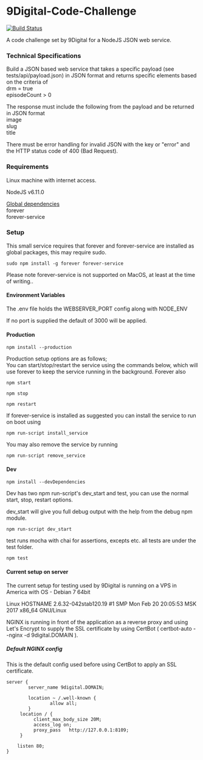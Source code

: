 # 9Digital-Code-Challenge

[![Build Status](https://travis-ci.org/Dan-Wood/9Digital-Code-Challenge.svg?branch=master)](https://travis-ci.org/Dan-Wood/9Digital-Code-Challenge)

A code challenge set by 9Digital for a NodeJS JSON web service.

<h3>Technical Specifications</h3>

Build a JSON based web service that takes a specific payload (see tests/api/payload.json) in JSON format and returns specific elements based on the criteria of<br> 
drm = true<br>
episodeCount > 0

The response must include the following from the payload and be returned in JSON format<br>
image<br>
slug<br>
title

There must be error handling for invalid JSON with the key or "error" and the HTTP status code of 400 (Bad Request).



<h3>Requirements</h3>

Linux machine with internet access.

NodeJS v6.11.0<br>

<u>Global dependencies</u><br>
forever<br>
forever-service


<h3>Setup</h3>

This small service requires that forever and forever-service are installed as global packages, this may require sudo.

    sudo npm install -g forever forever-service
    
Please note forever-service is not supported on MacOS, at least at the time of writing..

<h4>Environment Variables</h4>

The .env file holds the WEBSERVER_PORT config along with NODE_ENV

If no port is supplied the default of 3000 will be applied.

<h4>Production</h4>

    npm install --production
    
Production setup options are as follows; <br>
You can start/stop/restart the service using the commands below, which will use forever to keep the service running in the background.
Forever also 

    npm start
    
    npm stop
    
    npm restart
    
If forever-service is installed as suggested you can install the service to run on boot using

    npm run-script install_service
    
You may also remove the service by running
    
    npm run-script remove_service
    
<h4>Dev</h4>

    npm install --devDependencies
    
Dev has two npm run-script's dev_start and test, you can use the normal start, stop, restart options.

dev_start will give you full debug output with the help from the debug npm module.

    npm run-script dev_start

test runs mocha with chai for assertions, excepts etc. all tests are under the test folder.

    npm test
    
    
    
<h4>Current setup on server</h4>

The current setup for testing used by 9Digital is running on a VPS in America with OS -  Debian 7 64bit

Linux HOSTNAME 2.6.32-042stab120.19 #1 SMP Mon Feb 20 20:05:53 MSK 2017 x86_64 GNU/Linux

NGINX is running in front of the application as a reverse proxy and using Let's Encrypt to supply the SSL certificate by using CertBot ( certbot-auto --nginx -d 9digital.DOMAIN ).

<h5>Default NGINX config</h5>

This is the default config used before using CertBot to apply an SSL certificate.
    
    server {
            server_name 9digital.DOMAIN;
    
            location ~ /.well-known {
                    allow all;
            }
         location / {
              client_max_body_size 20M;
              access_log on;
              proxy_pass   http://127.0.0.1:8109;
         }
    
        listen 80;
    }

